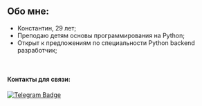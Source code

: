 ## Обо мне:
- Константин, 29 лет;
- Преподаю детям основы программирования на Python;
- Открыт к предложениям по специальности Python backend разработчик;
<br>

#### Контакты для связи:
<div id="badges">
  <a href="https://t.me/Toksi86">
    <img src="https://img.shields.io/badge/Telegram-2CA5E0?style=for-the-badge&logo=telegram&logoColor=white" alt="Telegram Badge"/>
  </a>
</div>
<br>
